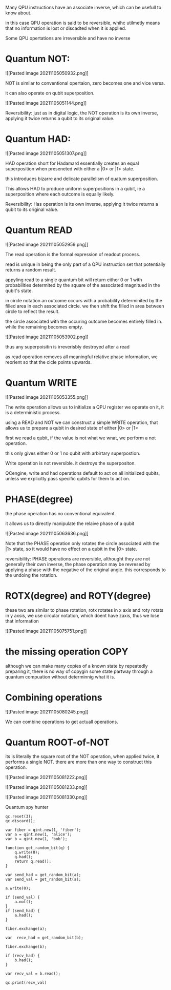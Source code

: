 Many QPU instructions have an associate inverse, which can be usefull to know about.

in this case QPU operation is said to be reversible, whihc utilmetly means that no information is lost or discadted when it is applied.

Some QPU opertations are irreversible and have no inverse

# Quantum NOT:

![[Pasted image 20211105050932.png]]

NOT is similar to conventional opertaion, zero becomes one and vice versa. 

it can also operate on qubit superposition.

![[Pasted image 20211105051144.png]]

Reversibility: just as in digital logic, the NOT operation is its own inverse, applying it twice returns a qubit to its original value.

# Quantum HAD:

![[Pasted image 20211105051307.png]]

HAD operation short for Hadamard essentially creates an equal superposition when preseneted with either a |0> or |1> state.

this introduces bizarre and delicate parallelism of quatum superposition.

This allows HAD to produce uniform superpositions in a qubit, ie a superposition where each outcome is equally likely.

Reversibility: Has operation is its own inverse, applying it twice returns a qubit to its original value.


# Quantum READ

![[Pasted image 20211105052959.png]]

The read operation is the formal expression of readout process.

read is unique in being the only part of a QPU instruction set that potentially returns a random result.

appyling read to a single quantum bit will return either 0 or 1 with probabilities determited by the square of the associated magnitued in the qubit's state.

in circle notation an outcome occurs with a probability determinited by the filled area in each associated circle. we then shift the filled in area between circle to reflect the result.

the circle associated with the occuring outcome becomes entirely filled in. while the remaining becomes empty.

![[Pasted image 20211105053902.png]]

thus any superpoisitin is irreverisbly destroyed after a read

as read operation removes all meaningful relative phase information, we reorient so that the cicle points upwards.


# Quantum WRITE

![[Pasted image 20211105053355.png]]

The write operation allows us to initialize a QPU register we operate on it, it is a deterministic process.

using a READ and NOT we can construct a simple WRITE operation, that allows us to prepare a qubit in desired state of either |0> or |1>

first we read a qubit, if the value is not what we wnat, we perform a not operation.

this only gives either 0 or 1 no qubit with arbirtary superpostion.

Write operation is not reversible. it destroys the superpositon.


QCengine, write and had operations default to act on all initialized qubits, unless we explicitly pass specific qubits for them to act on.


# PHASE(degree)

the phase operation has no conventional equivalent.

it allows us to directly manipulate the relaive phase of a qubit

![[Pasted image 20211105063636.png]]

Note that the PHASE operation only rotates the circle associated with the |1> state, so it would have no effect on a qubit in the |0> state.

reversibility: PHASE operations are reversible, althought they are not generally their own inverse, the phase operation may be revresed by applying a phase with the negative of the original angle. this corresponds to the undoing the rotation.

# ROTX(degree) and ROTY(degree)

these two are similar to phase rotation, rotx rotates in x axis and roty rotats in y axsis, we use circular notation, which doent have zaxis, thus we lose that information

![[Pasted image 20211105075751.png]]

# the missing operation COPY

although we can make many copies of a known state by repeatedly preparing it, there is no way of copygin some state partway through a quantum compuation without determinnig what it is.

# Combining operations

![[Pasted image 20211105080245.png]]

We can combine operations to get actuall operations.

# Quantum ROOT-of-NOT

its is literally the square root of the NOT operation, when applied twice, it performs a single NOT. there are more than one way to construct this operation.

![[Pasted image 20211105081222.png]]

![[Pasted image 20211105081233.png]]

![[Pasted image 20211105081330.png]]


Quantum spy hunter

```// Quantum Key Distribution
qc.reset(3);
qc.discard();

var fiber = qint.new(1, 'fiber');
var a = qint.new(1, 'alice');
var b = qint.new(1, 'bob');

function get_random_bit(q) {
    q.write(0);
    q.had();
    return q.read();
}

var send_had = get_random_bit(a);
var send_val = get_random_bit(a);

a.write(0);

if (send_val) {
    a.not();
}
if (send_had) {
    a.had();
}

fiber.exchange(a);

var  recv_had = get_random_bit(b);

fiber.exchange(b);

if (recv_had) {
    b.had();
}

var recv_val = b.read();

qc.print(recv_val)




```


